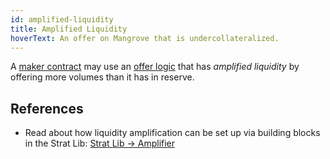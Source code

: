 ```yaml
---
id: amplified-liquidity
title: Amplified Liquidity
hoverText: An offer on Mangrove that is undercollateralized.
---
```


A [maker contract](/docs/developers/terms/maker-contract.md) may use an [offer logic](/docs/developers/terms/offer-logic.md) that has _amplified liquidity_ by offering more volumes than it has in reserve.

## References

* Read about how liquidity amplification can be set up via building blocks in the Strat Lib: [Strat Lib -> Amplifier](../strat-lib/guides/DirectHowTo.md#advanced-direct-offer-liquidity-amplification)